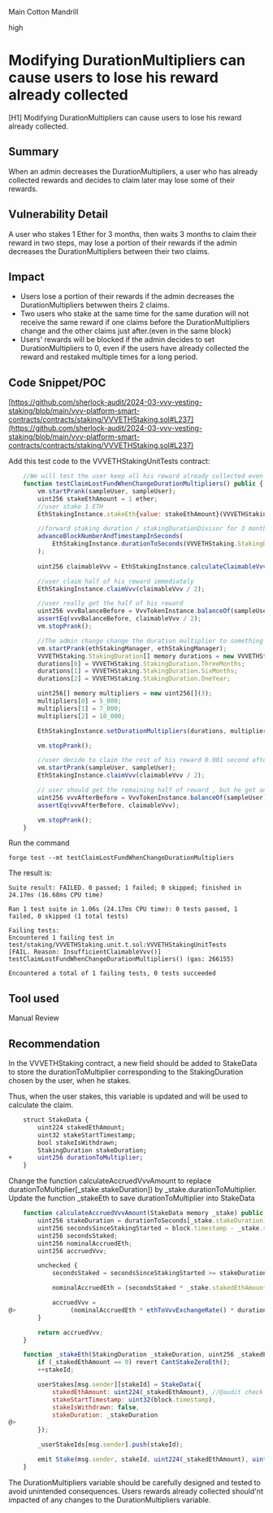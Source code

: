 Main Cotton Mandrill

high

# Modifying DurationMultipliers can cause users to lose his reward already collected

[H1] Modifying DurationMultipliers can cause users to lose his reward already collected.

## Summary
When an admin decreases the DurationMultipliers, a user who has already collected rewards and decides to claim later may lose some of their rewards.

## Vulnerability Detail
A user who stakes 1 Ether for 3 months, then waits 3 months to claim their reward in two steps, may lose a portion of their rewards if the admin decreases the DurationMultipliers between their two claims.

## Impact
- Users lose a portion of their rewards if the admin decreases the DurationMultipliers betwwen theirs 2 claims.
- Two users who stake at the same time for the same duration will not receive the same reward if one claims before the DurationMultipliers change and the other claims just after.(even in the same block)
- Users' rewards will be blocked if the admin decides to set DurationMultipliers to 0, even if the users have already collected the reward and restaked multiple times for a long period.

## Code Snippet/POC

[https://github.com/sherlock-audit/2024-03-vvv-vesting-staking/blob/main/vvv-platform-smart-contracts/contracts/staking/VVVETHStaking.sol#L237](https://github.com/sherlock-audit/2024-03-vvv-vesting-staking/blob/main/vvv-platform-smart-contracts/contracts/staking/VVVETHStaking.sol#L237)

Add this test code to the VVVETHStakingUnitTests contract:

```javascript
    //We will test the user keep all his reward already collected even if the admin change the duration multiplier
    function testClaimLostFundWhenChangeDurationMultipliers() public {
        vm.startPrank(sampleUser, sampleUser);
        uint256 stakeEthAmount = 1 ether;
        //user stake 1 ETH
        EthStakingInstance.stakeEth{value: stakeEthAmount}(VVVETHStaking.StakingDuration.ThreeMonths);

        //forward staking duration / stakingDurationDivisor for 3 months
        advanceBlockNumberAndTimestampInSeconds(
            EthStakingInstance.durationToSeconds(VVVETHStaking.StakingDuration.ThreeMonths)
        );
    
        uint256 claimableVvv = EthStakingInstance.calculateClaimableVvvAmount();

        //user claim half of his reward immediately
        EthStakingInstance.claimVvv(claimableVvv / 2);

        //user really get the half of his reward
        uint256 vvvBalanceBefore = VvvTokenInstance.balanceOf(sampleUser);
        assertEq(vvvBalanceBefore, claimableVvv / 2);
        vm.stopPrank();

        //The admin change change the duration multiplier to something lower for futur staking
        vm.startPrank(ethStakingManager, ethStakingManager);
        VVVETHStaking.StakingDuration[] memory durations = new VVVETHStaking.StakingDuration[](3);
        durations[0] = VVVETHStaking.StakingDuration.ThreeMonths;
        durations[1] = VVVETHStaking.StakingDuration.SixMonths;
        durations[2] = VVVETHStaking.StakingDuration.OneYear;

        uint256[] memory multipliers = new uint256[](3);
        multipliers[0] = 5_000;
        multipliers[1] = 7_000;
        multipliers[2] = 10_000;

        EthStakingInstance.setDurationMultipliers(durations, multipliers);

        vm.stopPrank();

        //user decide to claim the rest of his reward 0.001 second after his first claim
        vm.startPrank(sampleUser, sampleUser);
        EthStakingInstance.claimVvv(claimableVvv / 2);

        // user should get the remaining half of reward , but he get an error because of InsufficientClaimableVvv
        uint256 vvvAfterBefore = VvvTokenInstance.balanceOf(sampleUser);
        assertEq(vvvAfterBefore, claimableVvv);

        vm.stopPrank();
    }
```

Run the command
```shell
forge test --mt testClaimLostFundWhenChangeDurationMultipliers
```
The result is:
```shell
Suite result: FAILED. 0 passed; 1 failed; 0 skipped; finished in 24.17ms (16.68ms CPU time)

Ran 1 test suite in 1.06s (24.17ms CPU time): 0 tests passed, 1 failed, 0 skipped (1 total tests)

Failing tests:
Encountered 1 failing test in test/staking/VVVETHStaking.unit.t.sol:VVVETHStakingUnitTests
[FAIL. Reason: InsufficientClaimableVvv()] testClaimLostFundWhenChangeDurationMultipliers() (gas: 266155)

Encountered a total of 1 failing tests, 0 tests succeeded
```

## Tool used
Manual Review

## Recommendation
In the VVVETHStaking contract, a new field should be added to StakeData to store the durationToMultiplier corresponding to the StakingDuration chosen by the user, when he stakes.

Thus, when the user stakes, this variable is updated and will be used to calculate the claim.
```diff
    struct StakeData {
        uint224 stakedEthAmount;
        uint32 stakeStartTimestamp;
        bool stakeIsWithdrawn;
        StakingDuration stakeDuration;
+       uint256 durationToMultiplier;
    }
```
Change the function calculateAccruedVvvAmount to replace durationToMultiplier[_stake.stakeDuration]) by _stake.durationToMultiplier.
Update the function _stakeEth to save  durationToMultiplier  into StakeData

```javascript
    function calculateAccruedVvvAmount(StakeData memory _stake) public view returns (uint256) {
        uint256 stakeDuration = durationToSeconds[_stake.stakeDuration];
        uint256 secondsSinceStakingStarted = block.timestamp - _stake.stakeStartTimestamp;
        uint256 secondsStaked;
        uint256 nominalAccruedEth;
        uint256 accruedVvv;

        unchecked {
            secondsStaked = secondsSinceStakingStarted >= stakeDuration ? stakeDuration : secondsSinceStakingStarted;

            nominalAccruedEth = (secondsStaked * _stake.stakedEthAmount) / stakeDuration;

            accruedVvv =
@>               (nominalAccruedEth * ethToVvvExchangeRate() * durationToMultiplier[_stake.stakeDuration]) / DENOMINATOR;
        }

        return accruedVvv;
    }
```
```javascript
    function _stakeEth(StakingDuration _stakeDuration, uint256 _stakedEthAmount) private {
        if (_stakedEthAmount == 0) revert CantStakeZeroEth();
        ++stakeId;

        userStakes[msg.sender][stakeId] = StakeData({ 
            stakedEthAmount: uint224(_stakedEthAmount), //@audit check if could have an overflow here
            stakeStartTimestamp: uint32(block.timestamp),
            stakeIsWithdrawn: false,
            stakeDuration: _stakeDuration
@>
        });

        _userStakeIds[msg.sender].push(stakeId); 

        emit Stake(msg.sender, stakeId, uint224(_stakedEthAmount), uint32(block.timestamp), _stakeDuration);
    }
```

The DurationMultipliers variable should be carefully designed and tested to avoid unintended consequences.
Users rewards already collected should'nt impacted of any changes to the DurationMultipliers variable.